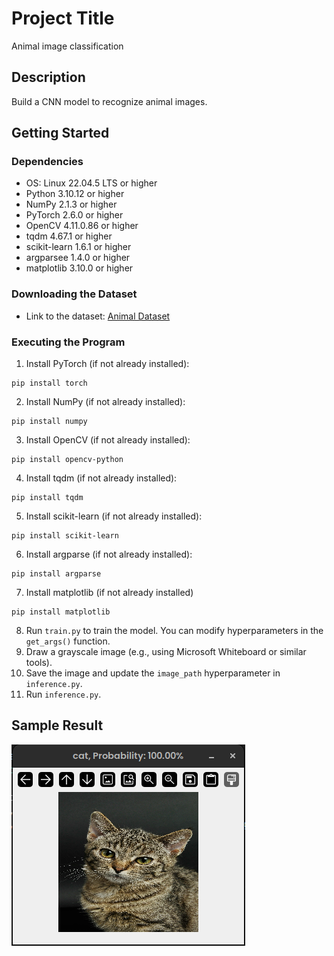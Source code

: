 # Project Title
Animal image classification

## Description
Build a CNN model to recognize animal images.

## Getting Started

### Dependencies
- OS: Linux 22.04.5 LTS or higher
- Python 3.10.12 or higher
- NumPy 2.1.3 or higher
- PyTorch 2.6.0 or higher
- OpenCV 4.11.0.86 or higher
- tqdm 4.67.1 or higher
- scikit-learn 1.6.1 or higher
- argparsee 1.4.0 or higher
- matplotlib 3.10.0 or higher

### Downloading the Dataset
- Link to the dataset: [Animal Dataset](https://drive.google.com/drive/folders/1S-2s3Hwh6xfQilhyqaJddcI5gj6FngBw)

### Executing the Program
1. Install PyTorch (if not already installed):
```
pip install torch
```

2. Install NumPy (if not already installed):
```
pip install numpy
```

3. Install OpenCV (if not already installed):
```
pip install opencv-python
```

4. Install tqdm (if not already installed):
```
pip install tqdm
```
5. Install scikit-learn (if not already installed):
```
pip install scikit-learn
```
6. Install argparse (if not already installed):
```
pip install argparse 
```

7. Install matplotlib (if not already installed)
```
pip install matplotlib
```


8. Run `train.py` to train the model. You can modify hyperparameters in the `get_args()` function.
9. Draw a grayscale image (e.g., using Microsoft Whiteboard or similar tools).
10. Save the image and update the `image_path` hyperparameter in `inference.py`.
10. Run `inference.py`.

## Sample Result
![Alt text](./sample_result.png)
